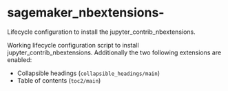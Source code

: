 # sagemaker_nbextensions-
Lifecycle configuration to install the jupyter_contrib_nbextensions.

Working lifecycle configuration script to install jupyter_contrib_nbextensions.
Additionally the two following extensions are enabled:

* Collapsible headings (`collapsible_headings/main`)
* Table of contents (`toc2/main`)
